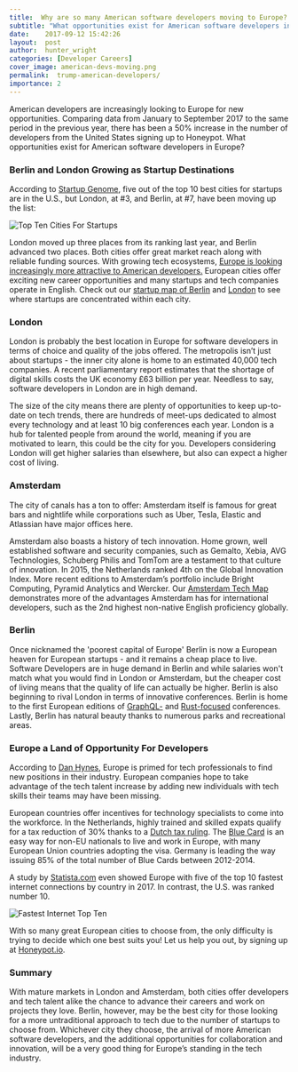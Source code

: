 ```yaml
---
title:  Why are so many American software developers moving to Europe? 
subtitle: "What opportunities exist for American software developers in Europe? What's the best location in Europe for software developers? Today we'll be asking ourselves why more and more American developers are moving to Europe to get a job in tech."
date:    2017-09-12 15:42:26
layout:  post
author:  hunter_wright
categories: [Developer Careers]
cover_image: american-devs-moving.png
permalink:  trump-american-developers/
importance: 2
---
```


American developers are increasingly looking to Europe for new opportunities. Comparing data from January to September 2017 to the same period in the previous year, there has been a 50% increase in the number of developers from the United States signing up to Honeypot. What opportunities exist for American software developers in Europe?

<!--more-->

### Berlin and London Growing as Startup Destinations

According to [Startup Genome](https://startupgenome.com/), five out of the top 10 best cities for startups are in the U.S., but London, at #3, and Berlin, at #7, have been moving up the list:

![Top Ten Cities For Startups](/assets/images/top-ten-cities-metric-2017.png)

London moved up three places from its ranking last year, and Berlin advanced two places. Both cities offer great market reach along with reliable funding sources. With growing tech ecosystems, [Europe is looking increasingly more attractive to American developers.](https://thenextweb.com/insider/2017/05/01/global-startup-ecosystem-report-2017/#.tnw_w5T4slht) European cities offer exciting new career opportunities and many startups and tech companies operate in English. Check out our [startup map of Berlin](https://blog.honeypot.io/berlin-startup-map) and [London](https://blog.honeypot.io/london-tech-map/) to see where startups are concentrated within each city.

### London

London is probably the best location in Europe for software developers in terms of choice and quality of the jobs offered. The metropolis isn’t just about startups - the inner city alone is home to an estimated 40,000 tech companies. A recent parliamentary report estimates that the shortage of digital skills costs the UK economy £63 billion per year. Needless to say, software developers in London are in high demand.

The size of the city means there are plenty of opportunities to keep up-to-date on tech trends, there are hundreds of meet-ups dedicated to almost every technology and at least 10 big conferences each year.  London is a hub for talented people from around the world, meaning if you are motivated to learn, this could be the city for you. Developers considering London will get higher salaries than elsewhere, but also can expect a higher cost of living. 

### Amsterdam

The city of canals has a ton to offer: Amsterdam itself is famous for great bars and nightlife while corporations such as Uber, Tesla, Elastic and Atlassian have major offices here. 

Amsterdam also boasts a history of tech innovation. Home grown, well established software and security companies, such as Gemalto, Xebia, AVG Technologies, Schuberg Philis and TomTom are a testament to that culture of innovation. In 2015, the Netherlands ranked 4th on the Global Innovation Index. More recent editions to Amsterdam’s portfolio include Bright Computing, Pyramid Analytics and Wercker. Our [Amsterdam Tech Map](https://blog.honeypot.io/amsterdam-tech-map/) demonstrates more of the advantages Amsterdam has for international developers, such as the 2nd highest non-native English proficiency globally. 

### Berlin 

Once nicknamed the 'poorest capital of Europe' Berlin is now a European heaven for European startups - and it remains a cheap place to live. Software Developers are in huge demand in Berlin and while salaries won't match what you would find in London or Amsterdam, but the cheaper cost of living means that the quality of life can actually be higher. Berlin is also beginning to rival London in terms of innovative conferences. Berlin is home to the first European editions of [GraphQL-](https://graphql-europe.org/) and [Rust-focused](http://2016.rustfest.eu/) conferences. Lastly, Berlin has natural beauty thanks to numerous parks and recreational areas. 


### Europe a Land of Opportunity For Developers

According to [Dan Hynes](https://medium.com/@danhynes/there-s-no-tech-talent-shortage-in-europe-there-s-a-smart-hiring-shortage-f9fab43a761e), Europe is primed for tech professionals to find new positions in their industry.  European companies hope to take advantage of the tech talent increase by adding new individuals with tech skills their teams may have been missing.

European countries offer incentives for technology specialists to come into the workforce. In the Netherlands, highly trained and skilled expats qualify for a tax reduction of 30% thanks to a [Dutch tax ruling](https://blog.honeypot.io/30-percent-tax-dutch-ruling/). The [Blue Card](https://blog.honeypot.io/EU-Bluecard-for-software-developers/) is an easy way for non-EU nationals to live and work in Europe, with many European Union countries adopting the visa. Germany is leading the way issuing 85% of the total number of Blue Cards between 2012-2014.

A study by [Statista.com](https://www.statista.com/chart/7246/the-countries-with-the-fastest-internet/) even showed Europe with five of the top 10 fastest internet connections by country in 2017. In contrast, the U.S. was ranked number 10.   

![Fastest Internet Top Ten](/assets/images/fastest-internet.png)

With so many great European cities to choose from, the only difficulty is trying to decide which one best suits you! Let us help you out, by signing up at [Honeypot.io](https://www.honeypot.io/pages/how_it_works).

### Summary

With mature markets in London and Amsterdam, both cities offer developers and tech talent alike the chance to advance their careers and work on projects they love. Berlin, however, may be the best city for those looking for a more untraditional approach to tech due to the number of startups to choose from. Whichever city they choose, the arrival of more American software developers, and the additional opportunities for collaboration and innovation, will be a very good thing for Europe’s standing in the tech industry. 







